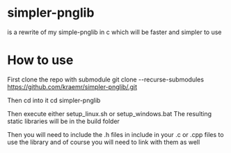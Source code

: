 # simpler-pnglib
is a rewrite of my simple-pnglib in c which will be faster and simpler to use

# How to use

First clone the repo with submodule
git clone --recurse-submodules https://github.com/kraemr/simpler-pnglib/.git

Then cd into it
cd simpler-pnglib

Then execute either setup_linux.sh or setup_windows.bat
The resulting static libraries will be in the build folder

Then you will need to include the .h files in include in your .c or .cpp files to use the library and of course you will need to link with them as well
